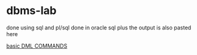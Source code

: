 # dbms-lab
done using sql and pl/sql
done in oracle sql plus
the output is also pasted here

<a href='https://github.com/joel-tm/dbms-lab/tree/main/experiment'>basic DML COMMANDS</a> 
